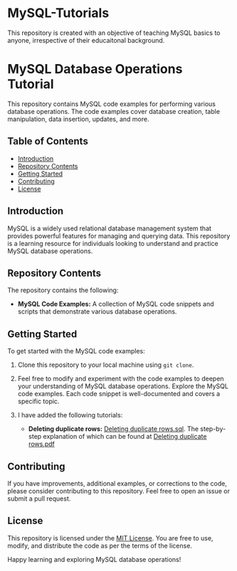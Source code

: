 # MySQL-Tutorials
This repository is created with an objective of teaching MySQL basics to anyone, irrespective of their educaitonal background.

# MySQL Database Operations Tutorial

This repository contains MySQL code examples for performing various database operations. The code examples cover database creation, table manipulation, data insertion, updates, and more.

## Table of Contents

- [Introduction](#introduction)
- [Repository Contents](#repository-contents)
- [Getting Started](#getting-started)
- [Contributing](#contributing)
- [License](#license)

## Introduction

MySQL is a widely used relational database management system that provides powerful features for managing and querying data. This repository is a learning resource for individuals looking to understand and practice MySQL database operations.

## Repository Contents

The repository contains the following:

- **MySQL Code Examples:** A collection of MySQL code snippets and scripts that demonstrate various database operations.

## Getting Started

To get started with the MySQL code examples:

1. Clone this repository to your local machine using `git clone`.

2. Feel free to modify and experiment with the code examples to deepen your understanding of MySQL database operations. Explore the MySQL code examples. Each code snippet is well-documented and covers a specific topic.
   
3. I have added the following tutorials:
   - **Deleting duplicate rows:** [Deleting duplicate rows.sql](https://github.com/Soumyabrata111/MySQL-Tutorials/blob/main/Deleting%20duplicate%20rows.sql). The step-by-step explanation of which can be found at [Deleting duplicate rows.pdf](https://github.com/Soumyabrata111/MySQL-Tutorials/blob/main/Deleting%20duplicate%20rows.pdf)

## Contributing

If you have improvements, additional examples, or corrections to the code, please consider contributing to this repository. Feel free to open an issue or submit a pull request.

## License

This repository is licensed under the [MIT License](LICENSE). You are free to use, modify, and distribute the code as per the terms of the license.

Happy learning and exploring MySQL database operations!

